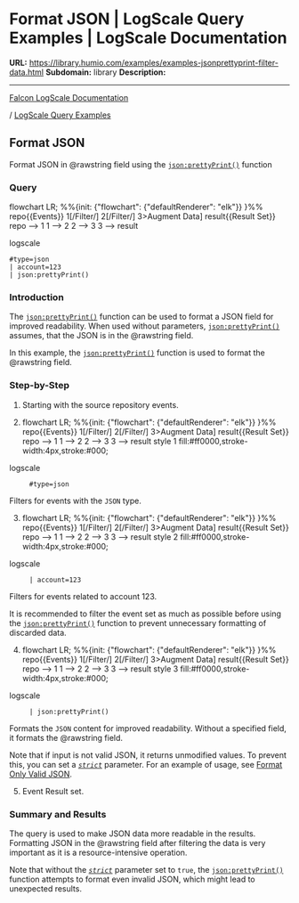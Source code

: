 # Format JSON | LogScale Query Examples | LogScale Documentation

**URL:** https://library.humio.com/examples/examples-jsonprettyprint-filter-data.html
**Subdomain:** library
**Description:** 

---

[Falcon LogScale Documentation](https://library.humio.com)

/ [LogScale Query Examples](examples.html)

## Format JSON

Format JSON in @rawstring field using the [`json:prettyPrint()`](https://library.humio.com/data-analysis/functions-json-prettyprint.html) function 

### Query

flowchart LR; %%{init: {"flowchart": {"defaultRenderer": "elk"}} }%% repo{{Events}} 1[/Filter/] 2[/Filter/] 3>Augment Data] result{{Result Set}} repo --> 1 1 --> 2 2 --> 3 3 --> result

logscale
    
    
    #type=json
    | account=123
    | json:prettyPrint()

### Introduction

The [`json:prettyPrint()`](https://library.humio.com/data-analysis/functions-json-prettyprint.html) function can be used to format a JSON field for improved readability. When used without parameters, [`json:prettyPrint()`](https://library.humio.com/data-analysis/functions-json-prettyprint.html) assumes, that the JSON is in the @rawstring field. 

In this example, the [`json:prettyPrint()`](https://library.humio.com/data-analysis/functions-json-prettyprint.html) function is used to format the @rawstring field. 

### Step-by-Step

  1. Starting with the source repository events.

  2. flowchart LR; %%{init: {"flowchart": {"defaultRenderer": "elk"}} }%% repo{{Events}} 1[/Filter/] 2[/Filter/] 3>Augment Data] result{{Result Set}} repo --> 1 1 --> 2 2 --> 3 3 --> result style 1 fill:#ff0000,stroke-width:4px,stroke:#000;

logscale
         
         #type=json

Filters for events with the `JSON` type. 

  3. flowchart LR; %%{init: {"flowchart": {"defaultRenderer": "elk"}} }%% repo{{Events}} 1[/Filter/] 2[/Filter/] 3>Augment Data] result{{Result Set}} repo --> 1 1 --> 2 2 --> 3 3 --> result style 2 fill:#ff0000,stroke-width:4px,stroke:#000;

logscale
         
         | account=123

Filters for events related to account 123. 

It is recommended to filter the event set as much as possible before using the [`json:prettyPrint()`](https://library.humio.com/data-analysis/functions-json-prettyprint.html) function to prevent unnecessary formatting of discarded data. 

  4. flowchart LR; %%{init: {"flowchart": {"defaultRenderer": "elk"}} }%% repo{{Events}} 1[/Filter/] 2[/Filter/] 3>Augment Data] result{{Result Set}} repo --> 1 1 --> 2 2 --> 3 3 --> result style 3 fill:#ff0000,stroke-width:4px,stroke:#000;

logscale
         
         | json:prettyPrint()

Formats the `JSON` content for improved readability. Without a specified field, it formats the @rawstring field. 

Note that if input is not valid JSON, it returns unmodified values. To prevent this, you can set a [_`strict`_](https://library.humio.com/data-analysis/functions-json-prettyprint.html#query-functions-json-prettyprint-strict) parameter. For an example of usage, see [Format Only Valid JSON](examples-jsonprettyprint-strict.html "Format Only Valid JSON"). 

  5. Event Result set.




### Summary and Results

The query is used to make JSON data more readable in the results. Formatting JSON in the @rawstring field after filtering the data is very important as it is a resource-intensive operation. 

Note that without the [_`strict`_](https://library.humio.com/data-analysis/functions-json-prettyprint.html#query-functions-json-prettyprint-strict) parameter set to `true`, the [`json:prettyPrint()`](https://library.humio.com/data-analysis/functions-json-prettyprint.html) function attempts to format even invalid JSON, which might lead to unexpected results.
